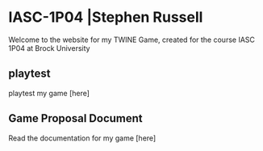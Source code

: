 # IASC-1P04 |Stephen Russell

Welcome to the website for my TWINE Game, created for the course IASC 1P04 at Brock University

## playtest

playtest my game [here]

## Game Proposal Document

Read the documentation for my game [here]
